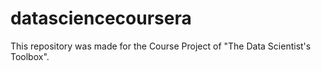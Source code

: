 # datasciencecoursera

This repository was made for the Course Project of "The Data Scientist's Toolbox".
